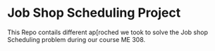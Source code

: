 # Job Shop Scheduling Project

This Repo contails different ap[roched we took to solve the Job shop Scheduling problem during our course ME 308.
